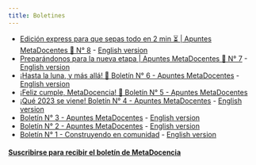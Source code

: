 ```yaml
---
title: Boletines
---
```

- [Edición express para que sepas todo en 2 min ⏳ | Apuntes MetaDocentes 🙋 N° 8](https://mailchi.mp/b1f85dce0a31/construyendo-en-comunidad-newsletter-n-15736717?e=43da552e22) - [English version]()
- [Preparándonos para la nueva etapa | Apuntes MetaDocentes 🙋 N° 7](https://mailchi.mp/24e84d6a5031/construyendo-en-comunidad-newsletter-n-15723921?e=158b6b2f8f) - [English version](https://us19.campaign-archive.com/?e=__test_email__&u=92fb89ce82f9689a3b083bb35&id=f7d15164d9)
- [¡Hasta la luna, y más allá! 🚀 Boletín N° 6 - Apuntes MetaDocentes](https://mailchi.mp/79fcbb92a491/construyendo-en-comunidad-newsletter-n-15716429?e=158b6b2f8f) - [English version]()
- [¡Feliz cumple, MetaDocencia! 🎂 Boletín N° 5 - Apuntes MetaDocentes](https://mailchi.mp/5d273d1fdfb8/construyendo-en-comunidad-newsletter-n-15708725?e=[UNIQID])
- [¡Qué 2023 se viene! Boletín N° 4 - Apuntes MetaDocentes](https://mailchi.mp/e6cf4076a73a/construyendo-en-comunidad-newsletter-n-15703853?e=158b6b2f8f) - [English version](https://us19.campaign-archive.com/?e=__test_email__&u=92fb89ce82f9689a3b083bb35&id=38ac602740)
- [Boletín N° 3 - Apuntes MetaDocentes](https://mailchi.mp/4e671eb9fa06/construyendo-en-comunidad-newsletter-n-15611825?e=[UNIQID]) - [English version](https://us19.campaign-archive.com/?e=__test_email__&u=92fb89ce82f9689a3b083bb35&id=a2b1f787c6)
- [Boletín N° 2 - Apuntes MetaDocentes](https://mailchi.mp/d385ac096450/construyendo-en-comunidad-newsletter-n-15534269?e=[UNIQID]) - [English version](https://us19.campaign-archive.com/?e=__test_email__&u=92fb89ce82f9689a3b083bb35&id=124f999862)
- [Boletín N° 1 - Construyendo en comunidad](https://mailchi.mp/90070af3dfd3/construyendo-en-comunidad-newsletter-n-1) - [English version](https://us19.campaign-archive.com/?e=__test_email__&u=92fb89ce82f9689a3b083bb35&id=a9cc2ef2f2)

#### [Suscribirse para recibir el boletín de MetaDocencia](https://netlify.us19.list-manage.com/subscribe/post?u=92fb89ce82f9689a3b083bb35&amp;id=d8187ceaf7)
